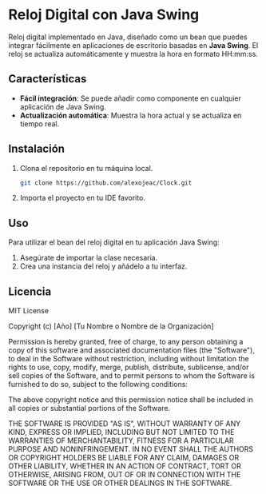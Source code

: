 # Reloj Digital con Java Swing
Reloj digital implementado en Java, diseñado como un bean que puedes integrar fácilmente en aplicaciones de escritorio basadas en **Java Swing**. El reloj se actualiza automáticamente y muestra la hora en formato HH:mm:ss.

## Características
- **Fácil integración**: Se puede añadir como componente en cualquier aplicación de Java Swing.
- **Actualización automática**: Muestra la hora actual y se actualiza en tiempo real.

## Instalación
1. Clona el repositorio en tu máquina local.
    ```bash
    git clone https://github.com/alexojeac/Clock.git
    ```
2. Importa el proyecto en tu IDE favorito.

## Uso
Para utilizar el bean del reloj digital en tu aplicación Java Swing:

1. Asegúrate de importar la clase necesaria.
2. Crea una instancia del reloj y añádelo a tu interfaz.

## Licencia
MIT License

Copyright (c) [Año] [Tu Nombre o Nombre de la Organización]

Permission is hereby granted, free of charge, to any person obtaining a copy
of this software and associated documentation files (the "Software"), to deal
in the Software without restriction, including without limitation the rights
to use, copy, modify, merge, publish, distribute, sublicense, and/or sell
copies of the Software, and to permit persons to whom the Software is
furnished to do so, subject to the following conditions:

The above copyright notice and this permission notice shall be included in all
copies or substantial portions of the Software.

THE SOFTWARE IS PROVIDED "AS IS", WITHOUT WARRANTY OF ANY KIND, EXPRESS OR
IMPLIED, INCLUDING BUT NOT LIMITED TO THE WARRANTIES OF MERCHANTABILITY,
FITNESS FOR A PARTICULAR PURPOSE AND NONINFRINGEMENT. IN NO EVENT SHALL THE
AUTHORS OR COPYRIGHT HOLDERS BE LIABLE FOR ANY CLAIM, DAMAGES OR OTHER
LIABILITY, WHETHER IN AN ACTION OF CONTRACT, TORT OR OTHERWISE, ARISING FROM,
OUT OF OR IN CONNECTION WITH THE SOFTWARE OR THE USE OR OTHER DEALINGS IN THE
SOFTWARE.
